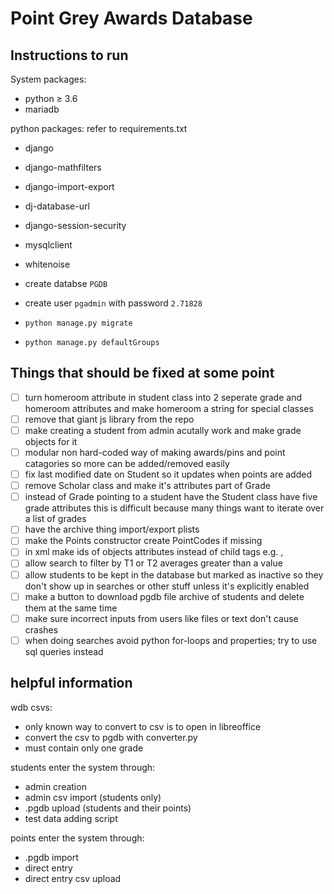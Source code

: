 # Point Grey Awards Database

## Instructions to run

System packages:

* python ≥ 3.6
* mariadb

python packages:
refer to requirements.txt
* django
* django-mathfilters
* django-import-export
* dj-database-url
* django-session-security
* mysqlclient
* whitenoise

* create databse `PGDB`
* create user `pgadmin` with password `2.71828`
* `python manage.py migrate`
* `python manage.py defaultGroups`

## Things that should be fixed at some point

- [ ] turn homeroom attribute in student class into 2 seperate grade and homeroom attributes and make homeroom a string for special classes
- [ ] remove that giant js library from the repo
- [ ] make creating a student from admin acutally work and make grade objects for it
- [ ] modular non hard-coded way of making awards/pins and point catagories so more can be added/removed easily
- [ ] fix last modified date on Student so it updates when points are added
- [ ] remove Scholar class and make it's attributes part of Grade
- [ ] instead of Grade pointing to a student have the Student class have five grade attributes this is difficult because many things want to iterate over a list of grades
- [ ] have the archive thing import/export plists
- [ ] make the Points constructor create PointCodes if missing
- [ ] in xml make ids of objects attributes instead of child tags e.g. <student student_num=1234>, <grade grade=12>
- [ ] allow search to filter by T1 or T2 averages greater than a value
- [ ] allow students to be kept in the database but marked as inactive so they don't show up in searches or other stuff unless it's explicitly enabled
- [ ] make a button to download pgdb file archive of students and delete them at the same time
- [ ] make sure incorrect inputs from users like files or text don't cause crashes
- [ ] when doing searches avoid python for-loops and properties; try to use sql queries instead

## helpful information

wdb csvs:

* only known way to convert to csv is to open in libreoffice
* convert the csv to pgdb with converter.py
* must contain only one grade

students enter the system through:

* admin creation
* admin csv import (students only)
* .pgdb upload (students and their points)
* test data adding script

points enter the system through:

* .pgdb import
* direct entry
* direct entry csv upload
